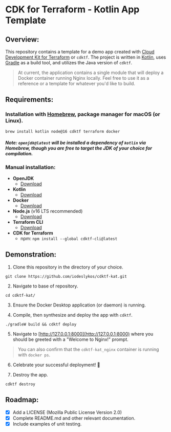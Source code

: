 # CDK for Terraform - Kotlin App Template

## Overview:

This repository contains a template for a demo app created with [Cloud Development Kit for Terraform](https://www.terraform.io/cdktf) or `cdktf`. The project is written in [Kotlin](https://kotlinlang.org/), uses [Gradle](https://gradle.org) as a build tool, and utilizes the Java version of `cdktf`.

> At current, the application contains a single module that will deploy a Docker container running Nginx locally. Feel free to use it as a reference or a template for whatever you'd like to build.

## Requirements:

### Installation with [Homebrew](https://brew.sh/), package manager for macOS (or Linux).

```
brew install kotlin node@16 cdktf terraform docker
```

##### Note: `openjdk@latest` will be installed a dependency of `kotlin` via Homebrew, though you are free to target the JDK of your choice for compilation.

###  Manual installation:

- **OpenJDK**
  - [Download](https://openjdk.org/)
- **Kotlin**
  - [Download](https://kotlinlang.org/docs/command-line.html)
- **Docker** 
  - [Download](https://www.docker.com/products/docker-desktop/)
- **Node.js** (v16 LTS recommended)
  - [Download](https://nodejs.org/en/)
- **Terraform CLI**
  - [Download](https://www.terraform.io/downloads)
- **CDK for Terraform**
  - npm: `npm install --global cdktf-cli@latest`

## Demonstration:

1. Clone this repository in the directory of your choice.

```
git clone https://github.com/iodeslykos/cdktf-kat.git
```

2. Navigate to base of repository.

```
cd cdktf-kat/
```

3. Ensure the Docker Desktop application (or daemon) is running.

4. Compile, then synthesize and deploy the app with `cdktf`.

```
./gradleW build && cdktf deploy
```

5. Navigate to [http://127.0.0.1:8000](http://127.0.0.1:8000) where you should be greeted with a "Welcome to Nginx!" prompt.

> You can also confirm that the `cdktf-kat_nginx` container is running with `docker ps`.

6. Celebrate your successful deployment! :partying_face:

7. Destroy the app.


```
cdktf destroy
```

## Roadmap:

- [X] Add a LICENSE (Mozilla Public License Version 2.0)
- [X] Complete README.md and other relevant documentation.
- [X] Include examples of unit testing.
